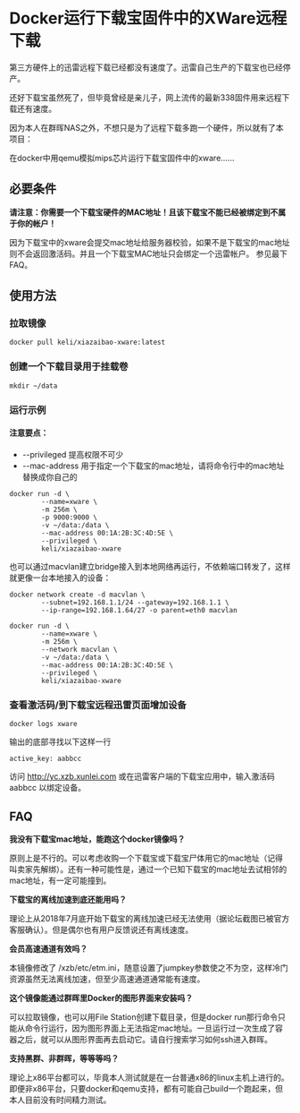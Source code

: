 # Docker运行下载宝固件中的XWare远程下载

第三方硬件上的迅雷远程下载已经都没有速度了。迅雷自己生产的下载宝也已经停产。

还好下载宝虽然死了，但毕竟曾经是亲儿子，网上流传的最新338固件用来远程下载还有速度。

因为本人在群晖NAS之外，不想只是为了远程下载多跑一个硬件，所以就有了本项目：

在docker中用qemu模拟mips芯片运行下载宝固件中的xware……


## 必要条件

**请注意：你需要一个下载宝硬件的MAC地址！且该下载宝不能已经被绑定到不属于你的帐户！**

因为下载宝中的xware会提交mac地址给服务器校验，如果不是下载宝的mac地址则不会返回激活码。并且一个下载宝MAC地址只会绑定一个迅雷帐户。
参见最下FAQ。


## 使用方法

### 拉取镜像

```
docker pull keli/xiazaibao-xware:latest
```

### 创建一个下载目录用于挂载卷

```
mkdir ~/data
```

### 运行示例

#### 注意要点：

* --privileged 提高权限不可少
* --mac-address 用于指定一个下载宝的mac地址，请将命令行中的mac地址替换成你自己的

```
docker run -d \
        --name=xware \
        -m 256m \
        -p 9000:9000 \
        -v ~/data:/data \
        --mac-address 00:1A:2B:3C:4D:5E \
        --privileged \
        keli/xiazaibao-xware
```

也可以通过macvlan建立bridge接入到本地网络再运行，不依赖端口转发了，这样就更像一台本地接入的设备：

```
docker network create -d macvlan \
        --subnet=192.168.1.1/24 --gateway=192.168.1.1 \
        --ip-range=192.168.1.64/27 -o parent=eth0 macvlan

docker run -d \
        --name=xware \
        -m 256m \
        --network macvlan \
        -v ~/data:/data \
        --mac-address 00:1A:2B:3C:4D:5E \
        --privileged \
        keli/xiazaibao-xware
```


### 查看激活码/到下载宝远程迅雷页面增加设备

```
docker logs xware
```

输出的底部寻找以下这样一行

```
active_key: aabbcc
```

访问 http://yc.xzb.xunlei.com 或在迅雷客户端的下载宝应用中，输入激活码 aabbcc 以绑定设备。

## FAQ

**我没有下载宝mac地址，能跑这个docker镜像吗？**

原则上是不行的。可以考虑收购一个下载宝或下载宝尸体用它的mac地址（记得叫卖家先解绑）。还有一种可能性是，通过一个已知下载宝的mac地址去试相邻的mac地址，有一定可能撞到。

**下载宝的离线加速到底还能用吗？**

理论上从2018年7月底开始下载宝的离线加速已经无法使用（据论坛截图已被官方客服确认）。但是偶尔也有用户反馈说还有离线速度。

**会员高速通道有效吗？**

本镜像修改了 /xzb/etc/etm.ini，随意设置了jumpkey参数使之不为空，这样冷门资源虽然无法离线加速，但至少高速通道通常能有速度。

**这个镜像能通过群晖里Docker的图形界面来安装吗？**

可以拉取镜像，也可以用File Station创建下载目录，但是docker run那行命令只能从命令行运行，因为图形界面上无法指定mac地址。一旦运行过一次生成了容器之后，就可以从图形界面再去启动它。请自行搜索学习如何ssh进入群晖。

**支持黑群、非群晖，等等等吗？**

理论上x86平台都可以，毕竟本人测试就是在一台普通x86的linux主机上进行的。即便非x86平台，只要docker和qemu支持，都有可能自己build一个跑起来，但本人目前没有时间精力测试。
